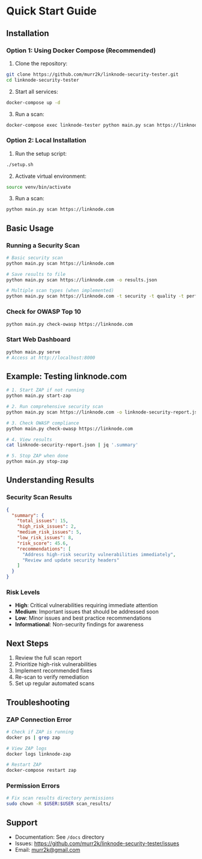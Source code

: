 # Quick Start Guide

## Installation

### Option 1: Using Docker Compose (Recommended)

1. Clone the repository:
```bash
git clone https://github.com/murr2k/linknode-security-tester.git
cd linknode-security-tester
```

2. Start all services:
```bash
docker-compose up -d
```

3. Run a scan:
```bash
docker-compose exec linknode-tester python main.py scan https://linknode.com
```

### Option 2: Local Installation

1. Run the setup script:
```bash
./setup.sh
```

2. Activate virtual environment:
```bash
source venv/bin/activate
```

3. Run a scan:
```bash
python main.py scan https://linknode.com
```

## Basic Usage

### Running a Security Scan

```bash
# Basic security scan
python main.py scan https://linknode.com

# Save results to file
python main.py scan https://linknode.com -o results.json

# Multiple scan types (when implemented)
python main.py scan https://linknode.com -t security -t quality -t performance
```

### Check for OWASP Top 10

```bash
python main.py check-owasp https://linknode.com
```

### Start Web Dashboard

```bash
python main.py serve
# Access at http://localhost:8000
```

## Example: Testing linknode.com

```bash
# 1. Start ZAP if not running
python main.py start-zap

# 2. Run comprehensive security scan
python main.py scan https://linknode.com -o linknode-security-report.json

# 3. Check OWASP compliance
python main.py check-owasp https://linknode.com

# 4. View results
cat linknode-security-report.json | jq '.summary'

# 5. Stop ZAP when done
python main.py stop-zap
```

## Understanding Results

### Security Scan Results

```json
{
  "summary": {
    "total_issues": 15,
    "high_risk_issues": 2,
    "medium_risk_issues": 5,
    "low_risk_issues": 8,
    "risk_score": 45.6,
    "recommendations": [
      "Address high-risk security vulnerabilities immediately",
      "Review and update security headers"
    ]
  }
}
```

### Risk Levels

- **High**: Critical vulnerabilities requiring immediate attention
- **Medium**: Important issues that should be addressed soon
- **Low**: Minor issues and best practice recommendations
- **Informational**: Non-security findings for awareness

## Next Steps

1. Review the full scan report
2. Prioritize high-risk vulnerabilities
3. Implement recommended fixes
4. Re-scan to verify remediation
5. Set up regular automated scans

## Troubleshooting

### ZAP Connection Error
```bash
# Check if ZAP is running
docker ps | grep zap

# View ZAP logs
docker logs linknode-zap

# Restart ZAP
docker-compose restart zap
```

### Permission Errors
```bash
# Fix scan results directory permissions
sudo chown -R $USER:$USER scan_results/
```

## Support

- Documentation: See `/docs` directory
- Issues: https://github.com/murr2k/linknode-security-tester/issues
- Email: murr2k@gmail.com